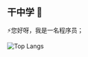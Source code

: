 ## 干中学 👋

⚡您好呀，我是一名程序员；

![Top Langs](https://github-readme-stats.vercel.app/api/top-langs/?username=coder-lhq&layout=compact&theme=radical)

<!--
![Anurag's GitHub stats](https://github-readme-stats.vercel.app/api?username=coder-lhq&theme=radical)
**coder-lhq/coder-lhq** is a ✨ _special_ ✨ repository because its `README.md` (this file) appears on your GitHub profile.

Here are some ideas to get you started:

- 🔭 I’m currently working on ...
- 🌱 I’m currently learning ...
- 👯 I’m looking to collaborate on ...
- 🤔 I’m looking for help with ...
- 💬 Ask me about ...
- 📫 How to reach me: ...
- 😄 Pronouns: ...
- ⚡ Fun fact: ...
-->

